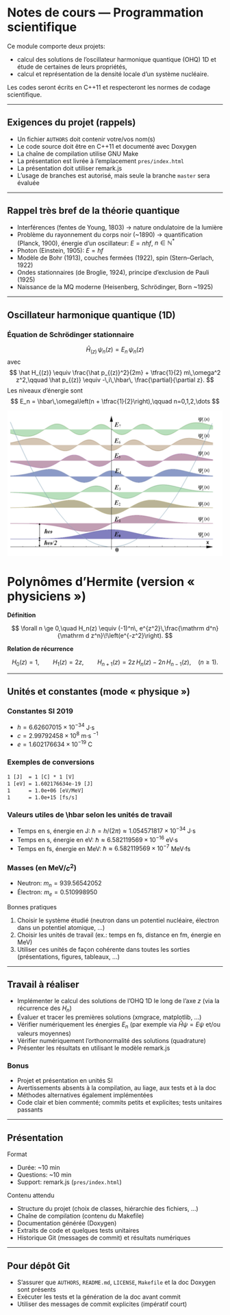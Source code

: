 # Notes de cours — Programmation scientifique

Ce module comporte deux projets:
- calcul des solutions de l’oscillateur harmonique quantique (OHQ) 1D et étude de certaines de leurs propriétés,
- calcul et représentation de la densité locale d’un système nucléaire.

Les codes seront écrits en C++11 et respecteront les normes de codage scientifique.

---

## Exigences du projet (rappels)
- Un fichier `AUTHORS` doit contenir votre/vos nom(s)
- Le code source doit être en C++11 et documenté avec Doxygen
- La chaîne de compilation utilise GNU Make
- La présentation est livrée à l’emplacement `pres/index.html`
- La présentation doit utiliser remark.js
- L’usage de branches est autorisé, mais seule la branche `master` sera évaluée

---

## Rappel très bref de la théorie quantique
- Interférences (fentes de Young, 1803) → nature ondulatoire de la lumière
- Problème du rayonnement du corps noir (~1890) → quantification (Planck, 1900), énergie d’un oscillateur: $E = n h f$, $n\in\mathbb{N}^*$
- Photon (Einstein, 1905): $E = h f$
- Modèle de Bohr (1913), couches fermées (1922), spin (Stern–Gerlach, 1922)
- Ondes stationnaires (de Broglie, 1924), principe d’exclusion de Pauli (1925)
- Naissance de la MQ moderne (Heisenberg, Schrödinger, Born ~1925)

---

## Oscillateur harmonique quantique (1D)

### Équation de Schrödinger stationnaire
$$
\hat H_{(z)}\,\psi_n(z) = E_n\,\psi_n(z)
$$
avec
$$
\hat H_{(z)} \equiv \frac{\hat p_{(z)}^2}{2m} + \tfrac{1}{2} m\,\omega^2 z^2,\qquad
\hat p_{(z)} \equiv -\,i\,\hbar\, \frac{\partial}{\partial z}.
$$
Les niveaux d’énergie sont
$$
E_n = \hbar\,\omega\left(n + \tfrac{1}{2}\right),\qquad n=0,1,2,\dots
$$

![Niveaux d’énergie et fonctions propres de l’OHQ 1D](<énergie et solution de léquation de Schrondinger.png>)

# Polynômes d’Hermite (version « physiciens »)

**Définition**

$$
\forall n \ge 0,\quad
H_n(z) \equiv (-1)^n\, e^{z^2}\,\frac{\mathrm d^n}{\mathrm d z^n}\!\left(e^{-z^2}\right).
$$

**Relation de récurrence**

$$
H_0(z)=1,\qquad H_1(z)=2z,\qquad
H_{n+1}(z)=2z\,H_n(z)-2n\,H_{n-1}(z),\quad (n\ge 1).
$$

---

## Unités et constantes (mode « physique »)

### Constantes SI 2019
- $h = 6.62607015\times10^{-34}$ J·s
- $c = 2.99792458\times10^{8}$ m·s $^{-1}$
- $e = 1.602176634\times10^{-19}$ C

### Exemples de conversions
```
1 [J]  = 1 [C] * 1 [V]
1 [eV] = 1.602176634e-19 [J]
1      = 1.0e+06 [eV/MeV]
1      = 1.0e+15 [fs/s]
```

### Valeurs utiles de \hbar selon les unités de travail
- Temps en s, énergie en J:  $\hbar = h/(2\pi) \approx 1.054571817\times10^{-34}$ J·s
- Temps en s, énergie en eV: $\hbar \approx 6.582119569\times10^{-16}$ eV·s
- Temps en fs, énergie en MeV: $\hbar \approx 6.582119569\times10^{-7}$ MeV·fs

### Masses (en MeV/$c^2$)
- Neutron:  $m_n = 939.56542052$
- Électron: $m_e = 0.510998950$

Bonnes pratiques
1. Choisir le système étudié (neutron dans un potentiel nucléaire, électron dans un potentiel atomique, …)
2. Choisir les unités de travail (ex.: temps en fs, distance en fm, énergie en MeV)
3. Utiliser ces unités de façon cohérente dans toutes les sorties (présentations, figures, tableaux, …)

---

## Travail à réaliser
- Implémenter le calcul des solutions de l’OHQ 1D le long de l’axe $z$ (via la récurrence des $H_n$)
- Évaluer et tracer les premières solutions (xmgrace, matplotlib, …)
- Vérifier numériquement les énergies $E_n$ (par exemple via $\hat H\psi = E\psi$ et/ou valeurs moyennes)
- Vérifier numériquement l’orthonormalité des solutions (quadrature)
- Présenter les résultats en utilisant le modèle remark.js

### Bonus
- Projet et présentation en unités SI
- Avertissements absents à la compilation, au liage, aux tests et à la doc
- Méthodes alternatives également implémentées
- Code clair et bien commenté; commits petits et explicites; tests unitaires passants

---

## Présentation
Format
- Durée: ~10 min
- Questions: ~10 min
- Support: remark.js (`pres/index.html`)

Contenu attendu
- Structure du projet (choix de classes, hiérarchie des fichiers, …)
- Chaîne de compilation (contenu du Makefile)
- Documentation générée (Doxygen)
- Extraits de code et quelques tests unitaires
- Historique Git (messages de commit) et résultats numériques

---

## Pour dépôt Git
- S’assurer que `AUTHORS`, `README.md`, `LICENSE`, `Makefile` et la doc Doxygen sont présents
- Exécuter les tests et la génération de la doc avant commit
- Utiliser des messages de commit explicites (impératif court)
